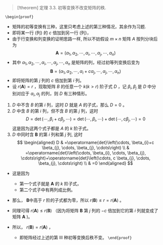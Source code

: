 
> [!theorem] 定理 3.3. 
> 初等变换不改变矩阵的秩.

`\begin{proof}`
- 矩阵的初等变换有三种，这里只考虑上述的第三种情况，其余作为习题. 
- 即将某一行 (列) 的 $c$ 倍加到另一行 (列)，
- 由于行变换和列变换的证明思路一样, 所以不妨假设 $m \times n$ 矩阵 $A$ 按列分块后为 
$$
\boldsymbol{A}=\left(\alpha_{1}, \alpha_{2}, \cdots, \alpha_{i}, \cdots, \alpha_{j}, \cdots, \alpha_{n}\right)
$$
- 其中 $\alpha_{1}, \alpha_{2}, \cdots, \alpha_{i}, \cdots, \alpha_{j}, \cdots, \alpha_{n}$ 是矩阵的列，经过初等列变换后变为
$$
\boldsymbol{B}=\left(\alpha_{1}, \alpha_{2}, \cdots, \alpha_{i}+c \alpha_{j}, \cdots, \alpha_{j}, \cdots, \alpha_{n}\right)
$$
- 即将矩阵的第 $j$ 列的 $c$ 倍加到第 $i$ 列。
- 设 $r(\boldsymbol{A})=r$ ，现取矩阵 $B$ 的任意一个 $k(k>r)$ 阶子式 $D$ ，记 $\beta_{i}, \beta_{j}$ 是 $D$ 中分别对应于 $\alpha_{i}, \alpha_{j}$ 的列，则 $D$ 有三种情形。
1. $D$ 中不含 $B$ 的第 $i$ 列，这时 $D$ 就是 $A$ 的子式，那么 $D=0$ 。
2. $D$ 中含 $B$ 的第 $i$ 列，但不含 $B$ 的第 $j$ 列，这时
$$
D=\operatorname{det}\left(\cdots, \beta_{i}+c \beta_{j}, \cdots\right)=\operatorname{det}\left(\cdots, \beta_{i}, \cdots\right)+\operatorname{det}\left(\cdots, c \beta_{j}, \cdots\right)=0
$$
这是因为这两个式子都是 $A$ 的 $k$ 阶子式。
3. $D$ 中同时含 $\boldsymbol{B}$ 的第 $i$ 列和第 $j$ 列, 这时
$$
\begin{aligned}
D & =\operatorname{det}\left(\cdots, \beta_{i}+c \beta_{j}, \cdots, \beta_{j}, \cdots\right) \\
& =\operatorname{det}\left(\cdots, \beta_{i}, \cdots, \beta_{j}, \cdots\right)+\operatorname{det}\left(\cdots, c \beta_{j}, \cdots, \beta_{j}, \cdots\right) \\
& =0
\end{aligned}
$$
- 这是因为
	- 第一个式子就是 $\boldsymbol{A}$ 的 $k$ 阶子式，
	- 第二个式子中有两列成比例。
- 那么， $\boldsymbol{B}$中高于 $r$ 阶的子式都为零，所以 $r(\boldsymbol{B}) \leqslant r=r(\boldsymbol{A})$ 。

- 同理可得 $r(\boldsymbol{A}) \leqslant r(\boldsymbol{B})$ （因为将矩阵 $\boldsymbol{B}$ 第 $j$ 列的 $-c$ 倍加到它的第 $i$ 列就变成了矩阵 $\boldsymbol{A}$ )。
- 所以， $r(\boldsymbol{B})=r(\boldsymbol{A})$ ，
	- 即矩阵经过上述的第 III 种初等变换后秩不变。
`\end{proof}`